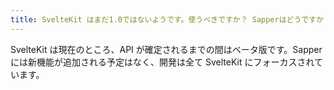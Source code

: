 ```yaml
---
title: SvelteKit はまだ1.0ではないようです。使うべきですか？ Sapperはどうですか？
---
```


SvelteKit は現在のところ、API が確定されるまでの間はベータ版です。Sapper には新機能が追加される予定はなく、開発は全て SvelteKit にフォーカスされています。
